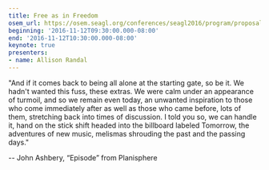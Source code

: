 ```yaml
---
title: Free as in Freedom
osem_url: https://osem.seagl.org/conferences/seagl2016/program/proposals/254
beginning: '2016-11-12T09:30:00.000-08:00'
end: '2016-11-12T10:30:00.000-08:00'
keynote: true
presenters:
- name: Allison Randal
---
```


"And if it comes back to being all alone at the starting gate, so be
it. We hadn't wanted this fuss, these extras. We were calm under an
appearance of turmoil, and so we remain even today, an unwanted
inspiration to those who come immediately after as well as those
who came before, lots of them, stretching back into times of
discussion. I told you so, we can handle it, hand on the stick
shift headed into the billboard labeled Tomorrow, the adventures of
new music, melismas shrouding the past and the passing days."

-- John Ashbery, “Episode” from Planisphere
